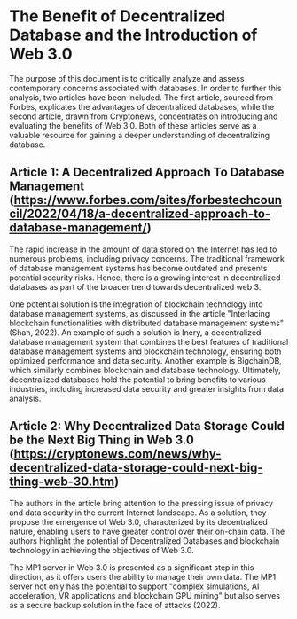 # The Benefit of Decentralized Database and the Introduction of Web 3.0
The purpose of this document is to critically analyze and assess contemporary concerns associated with databases. In order to further this analysis, two articles have been included. The first article, sourced from Forbes, explicates the advantages of decentralized databases, while the second article, drawn from Cryptonews, concentrates on introducing and evaluating the benefits of Web 3.0. Both of these articles serve as a valuable resource for gaining a deeper understanding of decentralizing database.

## Article 1: A Decentralized Approach To Database Management (https://www.forbes.com/sites/forbestechcouncil/2022/04/18/a-decentralized-approach-to-database-management/)

The rapid increase in the amount of data stored on the Internet has led to numerous problems, including privacy concerns. The traditional framework of database management systems has become outdated and presents potential security risks. Hence, there is a growing interest in decentralized databases as part of the broader trend towards decentralized web 3.

One potential solution is the integration of blockchain technology into database management systems, as discussed in the article "Interlacing blockchain functionalities with distributed database management systems" (Shah, 2022). An example of such a solution is Inery, a decentralized database management system that combines the best features of traditional database management systems and blockchain technology, ensuring both optimized performance and data security. Another example is BigchainDB, which similarly combines blockchain and database technology. Ultimately, decentralized databases hold the potential to bring benefits to various industries, including increased data security and greater insights from data analysis.

## Article 2: Why Decentralized Data Storage Could be the Next Big Thing in Web 3.0 (https://cryptonews.com/news/why-decentralized-data-storage-could-next-big-thing-web-30.htm)

The authors in the article bring attention to the pressing issue of privacy and data security in the current Internet landscape. As a solution, they propose the emergence of Web 3.0, characterized by its decentralized nature, enabling users to have greater control over their on-chain data. The authors highlight the potential of Decentralized Databases and blockchain technology in achieving the objectives of Web 3.0.

The MP1 server in Web 3.0 is presented as a significant step in this direction, as it offers users the ability to manage their own data. The MP1 server not only has the potential to support "complex simulations, AI acceleration, VR applications and blockchain GPU mining" but also serves as a secure backup solution in the face of attacks (2022).